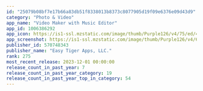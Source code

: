 ```yaml
---
id: "25079b08bf7e17b66a83db51f8338013b8373c8077905d19f09e6376e09d43d9"
category: "Photo & Video"
app_name: "Video Maker with Music Editor"
app_id: 1006386292
app_icon: https://is1-ssl.mzstatic.com/image/thumb/Purple126/v4/75/ed/42/75ed423f-7446-28e2-23c7-6663a2d7011d/AppIcon-0-0-1x_U007emarketing-0-0-0-7-0-0-P3-0-0-0-GLES2_U002c0-512MB-85-220-0-0.png/1024x1024bb.png
app_screenshot: https://is1-ssl.mzstatic.com/image/thumb/Purple126/v4/6c/91/34/6c9134cf-0670-c3ba-2f8a-2fa65221392e/fd795c5c-be2b-4587-9c38-4b5d75cbd520_default__screenshots__iOS-6.5-in__01.jpg/1242x2688bb.png
publisher_id: 570748343
publisher_name: "Easy Tiger Apps, LLC."
rank: 275
most_recent_release: 2023-12-01 00:00:00
release_count_in_past_year: 7
release_count_in_past_year_category: 19
release_count_in_past_year_top_in_category: 54
---
```

